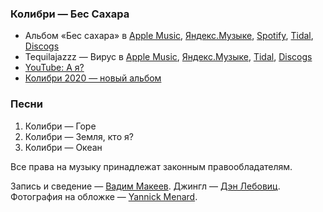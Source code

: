 ### Колибри — Бес Сахара

- Альбом «Бес сахара» в
	[Apple Music](https://music.apple.com/album/1052727041),
	[Яндекс.Музыке](https://music.yandex.ru/album/3048099),
	[Spotify](https://open.spotify.com/album/66P4bKeWb2gGI7vep44zr9),
	[Tidal](https://tidal.com/browse/album/53036988),
	[Discogs](https://www.discogs.com/master/445142)
- Tequilajazzz — Вирус в
	[Apple Music](https://music.apple.com/album/1353077445),
	[Яндекс.Музыке](https://music.yandex.ru/album/58902),
	[Tidal](https://tidal.com/browse/album/85242640),
	[Discogs](https://www.discogs.com/master/334451)
- [YouTube: А я?](https://youtu.be/VNeQtPmdg8o)
- [Колибри 2020 — новый альбом](https://planeta.ru/campaigns/kolibri2020)

### Песни

1. Колибри — Горе
2. Колибри — Земля, кто я?
3. Колибри — Океан

Все права на музыку принадлежат законным правообладателям.

Запись и сведение — [Вадим Макеев](https://pepelsbey.dev/).
Джингл — [Дэн Лебовиц](https://www.youtube.com/channel/UC38A5qHrlc_Zgua7vL4b96w).
Фотография на обложке — [Yannick Menard](https://unsplash.com/photos/N2lhXWMGYVQ).
